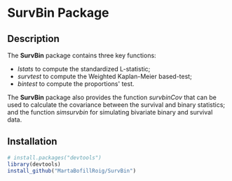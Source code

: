 # SurvBin Package

## Description

The **SurvBin** package contains three key functions: 

  - *lstats* to compute the standardized L-statistic;
  - *survtest* to compute the Weighted Kaplan-Meier based-test;
  - *bintest* to compute the proportions' test. 

The **SurvBin** package also provides the function *survbinCov* that can be used to calculate the covariance between the survival and binary statistics; and the function *simsurvbin* for simulating bivariate binary and survival data.

## Installation

``` r
# install.packages("devtools")
library(devtools)
install_github("MartaBofillRoig/SurvBin")
```
